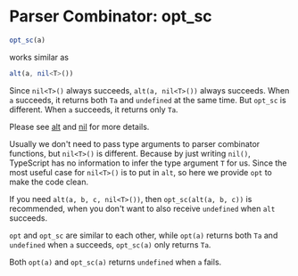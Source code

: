 # Parser Combinator: opt_sc

```typescript
opt_sc(a)
```

works similar as

```typescript
alt(a, nil<T>())
```

Since `nil<T>()` always succeeds, `alt(a, nil<T>())` always succeeds. When `a` succeeds, it returns both `Ta` and `undefined` at the same time.
But `opt_sc` is different. When `a` succeeds, it returns only `Ta`.

Please see [alt](./alt.md) and [nil](./nil.md) for more details.

Usually we don't need to pass type arguments to parser combinator functions, but `nil<T>()` is different.
Because by just writing `nil()`, TypeScript has no information to infer the type argument `T` for us.
Since the most useful case for `nil<T>()` is to put in `alt`, so here we provide `opt` to make the code clean.

If you need `alt(a, b, c, nil<T>())`, then `opt_sc(alt(a, b, c))` is recommended, when you don't want to also receive `undefined` when `alt` succeeds.

`opt` and `opt_sc` are similar to each other,
while `opt(a)` returns both `Ta` and `undefined` when `a` succeeds,
`opt_sc(a)` only returns `Ta`.

Both `opt(a)` and `opt_sc(a)` returns `undefined` when `a` fails.
